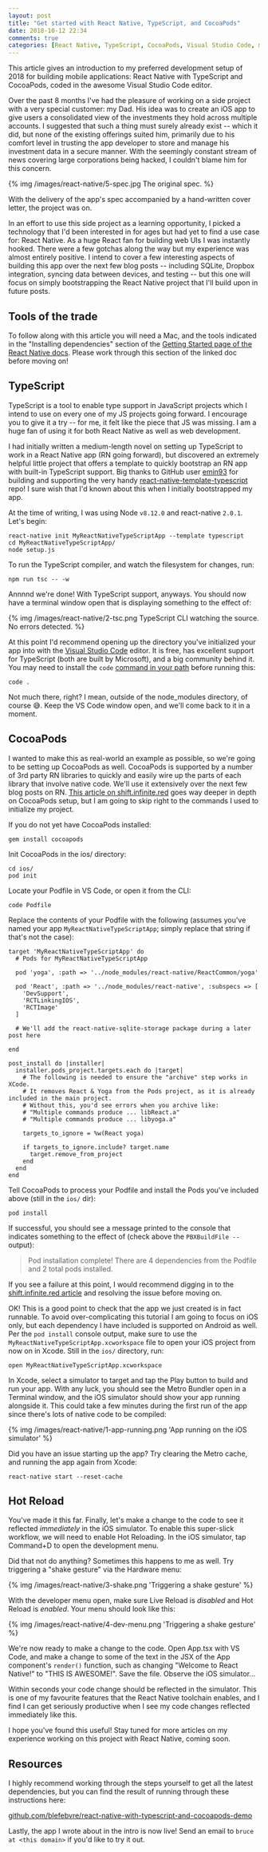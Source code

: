 ```yaml
---
layout: post
title: "Get started with React Native, TypeScript, and CocoaPods"
date: 2018-10-12 22:34
comments: true
categories: [React Native, TypeScript, CocoaPods, Visual Studio Code, mobile, apps]
---
```

This article gives an introduction to my preferred development setup of 2018 for building mobile applications: React Native with TypeScript and CocoaPods, coded in the awesome Visual Studio Code editor.

Over the past 8 months I've had the pleasure of working on a side project with a very special customer: my Dad. His idea was to create an iOS app to give users a consolidated view of the investments they hold across multiple accounts. I suggested that such a thing must surely already exist -- which it did, but none of the existing offerings suited him, primarily due to his comfort level in trusting the app developer to store and manage his investment data in a secure manner. With the seemingly constant stream of news covering large corporations being hacked, I couldn't blame him for this concern. 

{% img /images/react-native/5-spec.jpg The original spec. %}

With the delivery of the app's spec accompanied by a hand-written cover letter, the project was on.

<!-- more -->

<!-- 
The solution we came up with was one where the data would be stored locally on-device, which we found to have a number of benefits:

- There would be no server for us to manage, patch, keep online, and serve as a single point of failure for the app
- There would be no server-side code to develop, debug, load test, and monitor
- The app would work offline out-of-the-box, since this would be the primary use case
- If our users' wished to sync their data with another device, the app could be integrated with a service like Dropbox (a pattern we'd seen work well in other apps, such as [1Password](https://1password.com/))
-->

<!--
We were sold on the approach, and I began looking into options for storing relational data device-side with minimal overhead. SQLite quickly became the natural choice: it's fast, rock solid, and has been battle tested for years across a huge array of platforms and devices. 
-->

In an effort to use this side project as a learning opportunity, I picked a technology that I'd been interested in for ages but had yet to find a use case for: React Native. As a huge React fan for building web UIs I was instantly hooked. There were a few gotchas along the way but my experience was almost entirely positive. I intend to cover a few interesting aspects of building this app over the next few blog posts -- including SQLite, Dropbox integration, syncing data between devices, and testing -- but this one will focus on simply bootstrapping the React Native project that I'll build upon in future posts. 


## Tools of the trade

To follow along with this article you will need a Mac, and the tools indicated in the "Installing dependencies" section of the [Getting Started page of the React Native docs](https://facebook.github.io/react-native/docs/getting-started.html#installing-dependencies). Please work through this section of the linked doc before moving on!


## TypeScript

TypeScript is a tool to enable type support in JavaScript projects which I intend to use on every one of my JS projects going forward. I encourage you to give it a try -- for me, it felt like the piece that JS was missing. I am a huge fan of using it for both React Native as well as web development.

I had initially written a medium-length novel on setting up TypeScript to work in a React Native app (RN going forward), but discovered an extremely helpful little project that offers a template to quickly bootstrap an RN app with built-in TypeScript support. Big thanks to GitHub user [emin93](https://github.com/emin93) for building and supporting the very handy [react-native-template-typescript](https://github.com/emin93/react-native-template-typescript) repo! I sure wish that I'd known about this when I initially bootstrapped my app.

At the time of writing, I was using Node `v8.12.0` and react-native `2.0.1`. Let's begin:

    react-native init MyReactNativeTypeScriptApp --template typescript
    cd MyReactNativeTypeScriptApp/
    node setup.js

To run the TypeScript compiler, and watch the filesystem for changes, run:

    npm run tsc -- -w

Annnnd we're done! With TypeScript support, anyways. You should now have a terminal window open that is displaying something to the effect of:

{% img /images/react-native/2-tsc.png TypeScript CLI watching the source. No errors detected. %}

At this point I'd recommend opening up the directory you've initialized your app into with the [Visual Studio Code]() editor. It is free, has excellent support for TypeScript (both are built by Microsoft), and a big community behind it. You may need to install the `code` [command in your path](https://code.visualstudio.com/docs/setup/mac#_launching-from-the-command-line) before running this:

    code .

Not much there, right? I mean, outside of the node_modules directory, of course 😅. Keep the VS Code window open, and we'll come back to it in a moment.


## CocoaPods

I wanted to make this as real-world an example as possible, so we're going to be setting up CocoaPods as well. CocoaPods is supported by a number of 3rd party RN libraries to quickly and easily wire up the parts of each library that involve native code. We'll use it extensively over the next few blog posts on RN. [This article on shift.infinite.red](https://shift.infinite.red/beginner-s-guide-to-using-cocoapods-with-react-native-46cb4d372995) goes way deeper in depth on CocoaPods setup, but I am going to skip right to the commands I used to initialize my project.

If you do not yet have CocoaPods installed:

    gem install cocoapods

Init CocoaPods in the ios/ directory:

    cd ios/
    pod init

Locate your Podfile in VS Code, or open it from the CLI:

    code Podfile

Replace the contents of your Podfile with the following (assumes you've named your app `MyReactNativeTypeScriptApp`; simply replace that string if that's not the case):

```
target 'MyReactNativeTypeScriptApp' do
  # Pods for MyReactNativeTypeScriptApp

  pod 'yoga', :path => '../node_modules/react-native/ReactCommon/yoga'

  pod 'React', :path => '../node_modules/react-native', :subspecs => [
    'DevSupport',
    'RCTLinkingIOS',
    'RCTImage'
  ]
  
  # We'll add the react-native-sqlite-storage package during a later post here

end

post_install do |installer|
  installer.pods_project.targets.each do |target|
    # The following is needed to ensure the "archive" step works in XCode.
    # It removes React & Yoga from the Pods project, as it is already included in the main project.
    # Without this, you'd see errors when you archive like:
    # "Multiple commands produce ... libReact.a"
    # "Multiple commands produce ... libyoga.a"

    targets_to_ignore = %w(React yoga)
    
    if targets_to_ignore.include? target.name
      target.remove_from_project
    end
  end
end

```

Tell CocoaPods to process your Podfile and install the Pods you've included above (still in the `ios/` dir):

    pod install

If successful, you should see a message printed to the console that indicates something to the effect of (check above the `PBXBuildFile --` output):

> Pod installation complete! There are 4 dependencies from the Podfile and 2 total pods installed.

If you see a failure at this point, I would recommend digging in to the [shift.infinite.red article](https://shift.infinite.red/beginner-s-guide-to-using-cocoapods-with-react-native-46cb4d372995) and resolving the issue before moving on.

<!-- 

At the time of writing, [facebook/react-native/issues/21310](https://github.com/facebook/react-native/issues/21310) was open which meant that I had to add `@babel/runtime` via npm to enable the RN Metro bundler to correctly create an app bundle:

    npm install --save-dev @babel/runtime

-->

OK! This is a good point to check that the app we just created is in fact runnable. To avoid over-complicating this tutorial I am going to focus on iOS only, but each dependency I have included is supported on Android as well. Per the `pod install` console output, make sure to use the `MyReactNativeTypeScriptApp.xcworkspace` file to open your iOS project from now on in Xcode. Still in the `ios/` directory, run:

    open MyReactNativeTypeScriptApp.xcworkspace

In Xcode, select a simulator to target and tap the Play button to build and run your app. With any luck, you should see the Metro Bundler open in a Terminal window, and the iOS simulator should show your app running alongside it. This could take a few minutes during the first run of the app since there's lots of native code to be compiled:

{% img /images/react-native/1-app-running.png 'App running on the iOS simulator' %}

Did you have an issue starting up the app? Try clearing the Metro cache, and running the app again from Xcode:

    react-native start --reset-cache


## Hot Reload

You've made it this far. Finally, let's make a change to the code to see it reflected _immediately_ in the iOS simulator. To enable this super-slick workflow, we will need to enable Hot Reloading. In the iOS simulator, tap Command+D to open the development menu.

Did that not do anything? Sometimes this happens to me as well. Try triggering a "shake gesture" via the Hardware menu:

{% img /images/react-native/3-shake.png 'Triggering a shake gesture' %}

With the developer menu open, make sure Live Reload is _disabled_ and Hot Reload is _enabled_. Your menu should look like this:

{% img /images/react-native/4-dev-menu.png 'Triggering a shake gesture' %}

We're now ready to make a change to the code. Open App.tsx with VS Code, and make a change to some of the text in the JSX of the App component's `render()` function, such as changing "Welcome to React Native!" to "THIS IS AWESOME!". Save the file. Observe the iOS simulator...

Within seconds your code change should be reflected in the simulator. This is one of my favourite features that the React Native toolchain enables, and I find I can get seriously productive when I see my code changes reflected immediately like this. 

I hope you've found this useful! Stay tuned for more articles on my experience working on this project with React Native, coming soon.


## Resources

I highly recommend working through the steps yourself to get all the latest dependencies, but you can find the result of running through these instructions here:

[github.com/blefebvre/react-native-with-typescript-and-cocoapods-demo](https://github.com/blefebvre/react-native-with-typescript-and-cocoapods-demo)

Lastly, the app I wrote about in the intro is now live! Send an email to `bruce at <this domain>` if you'd like to try it out.
